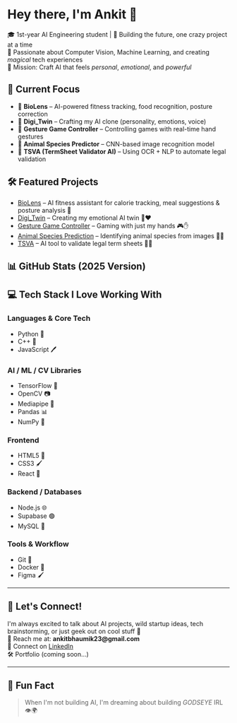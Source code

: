 # Hey there, I'm Ankit 👋

🎓 1st-year AI Engineering student | 🚀 Building the future, one crazy project at a time\
🌟 Passionate about Computer Vision, Machine Learning, and creating *magical* tech experiences\
🎯 Mission: Craft AI that feels *personal*, *emotional*, and *powerful*

## 🚀 Current Focus

- 🌱 **BioLens** – AI-powered fitness tracking, food recognition, posture correction
- 🧠 **Digi\_Twin** – Crafting my AI clone (personality, emotions, voice)
- 🏉️ **Gesture Game Controller** – Controlling games with real-time hand gestures
- 🐾 **Animal Species Predictor** – CNN-based image recognition model
- 💜 **TSVA (TermSheet Validator AI)** – Using OCR + NLP to automate legal validation

## 🛠️ Featured Projects

- [BioLens](link) – AI fitness assistant for calorie tracking, meal suggestions & posture analysis 🍎
- [Digi\_Twin](link) – Creating my emotional AI twin 🤖❤️
- [Gesture Game Controller](link) – Gaming with just my hands 🎮✋
- [Animal Species Prediction](link) – Identifying animal species from images 🐯📸
- [TSVA](link) – AI tool to validate legal term sheets 📁🤖

## 📊 GitHub Stats (2025 Version)



## 💻 Tech Stack I Love Working With

### Languages & Core Tech

- Python 🐍
- C++ 🔧
- JavaScript 🖊️

### AI / ML / CV Libraries

- TensorFlow 🤖
- OpenCV 📷
- Mediapipe 🎩
- Pandas 📊
- NumPy 🌈

### Frontend

- HTML5 🔢
- CSS3 🖌️
- React 🤠

### Backend / Databases

- Node.js 🌐
- Supabase 🟢
- MySQL 📝

### Tools & Workflow

- Git 🔐
- Docker 🚢
- Figma 🖌️

---

## 📨 Let's Connect!

I'm always excited to talk about AI projects, wild startup ideas, tech brainstorming, or just geek out on cool stuff 🚀\
📩 Reach me at: **ankitbhaumik23\@gmail.com**\
🔗 Connect on [LinkedIn](https://www.linkedin.com/in/ankitbhaumik/)\
🛠️ Portfolio (coming soon...)

---

## 🌟 Fun Fact

> When I'm not building AI, I'm dreaming about building *GODSEYE* IRL 👁️🌍

